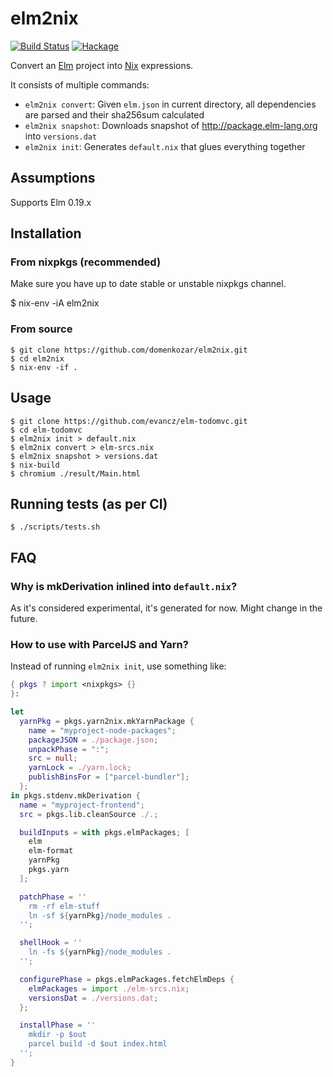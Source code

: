 # elm2nix

[![Build Status](https://travis-ci.org/domenkozar/elm2nix.svg?branch=master)](https://travis-ci.org/domenkozar/elm2nix)
[![Hackage](https://img.shields.io/hackage/v/elm2nix.svg)](https://hackage.haskell.org/package/elm2nix)

Convert an [Elm](http://elm-lang.org/) project into
[Nix](https://nixos.org/nix/) expressions.

It consists of multiple commands:
- `elm2nix convert`: Given `elm.json` in current directory, all dependencies are
  parsed and their sha256sum calculated
- `elm2nix snapshot`: Downloads snapshot of http://package.elm-lang.org into `versions.dat`
- `elm2nix init`: Generates `default.nix` that glues everything together

## Assumptions

Supports Elm 0.19.x

## Installation

### From nixpkgs (recommended)

Make sure you have up to date stable or unstable nixpkgs channel.

   $ nix-env -iA elm2nix

### From source

    $ git clone https://github.com/domenkozar/elm2nix.git
    $ cd elm2nix
    $ nix-env -if .

## Usage

    $ git clone https://github.com/evancz/elm-todomvc.git
    $ cd elm-todomvc
    $ elm2nix init > default.nix
    $ elm2nix convert > elm-srcs.nix
    $ elm2nix snapshot > versions.dat
    $ nix-build
    $ chromium ./result/Main.html

## Running tests (as per CI)

    $ ./scripts/tests.sh

## FAQ

### Why is mkDerivation inlined into `default.nix`?

As it's considered experimental, it's generated for now. Might change in the future.

### How to use with ParcelJS and Yarn?

Instead of running `elm2nix init`, use something like:

```nix
{ pkgs ? import <nixpkgs> {}
}:

let
  yarnPkg = pkgs.yarn2nix.mkYarnPackage {
    name = "myproject-node-packages";
    packageJSON = ./package.json;
    unpackPhase = ":";
    src = null;
    yarnLock = ./yarn.lock;
    publishBinsFor = ["parcel-bundler"];
  };
in pkgs.stdenv.mkDerivation {
  name = "myproject-frontend";
  src = pkgs.lib.cleanSource ./.;

  buildInputs = with pkgs.elmPackages; [
    elm
    elm-format
    yarnPkg
    pkgs.yarn
  ];

  patchPhase = ''
    rm -rf elm-stuff
    ln -sf ${yarnPkg}/node_modules .
  '';

  shellHook = ''
    ln -fs ${yarnPkg}/node_modules .
  '';

  configurePhase = pkgs.elmPackages.fetchElmDeps {
    elmPackages = import ./elm-srcs.nix;
    versionsDat = ./versions.dat;
  };

  installPhase = ''
    mkdir -p $out
    parcel build -d $out index.html
  '';
}
```
